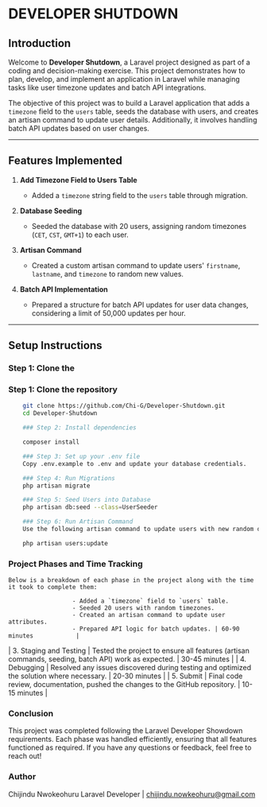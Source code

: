 # DEVELOPER SHUTDOWN

## Introduction

Welcome to **Developer Shutdown**, a Laravel project designed as part of a coding and decision-making exercise. This project demonstrates how to plan, develop, and implement an application in Laravel while managing tasks like user timezone updates and batch API integrations.

The objective of this project was to build a Laravel application that adds a `timezone` field to the `users` table, seeds the database with users, and creates an artisan command to update user details. Additionally, it involves handling batch API updates based on user changes.

---

## Features Implemented

1. **Add Timezone Field to Users Table**
   - Added a `timezone` string field to the `users` table through migration.
   
2. **Database Seeding**
   - Seeded the database with 20 users, assigning random timezones (`CET`, `CST`, `GMT+1`) to each user.

3. **Artisan Command**
   - Created a custom artisan command to update users' `firstname`, `lastname`, and `timezone` to random new values.
   
4. **Batch API Implementation**
   - Prepared a structure for batch API updates for user data changes, considering a limit of 50,000 updates per hour.

---

## Setup Instructions

### Step 1: Clone the 

### Step 1: Clone the repository

```bash
    git clone https://github.com/Chi-G/Developer-Shutdown.git
    cd Developer-Shutdown

    ### Step 2: Install dependencies

    composer install

    ### Step 3: Set up your .env file
    Copy .env.example to .env and update your database credentials.

    ### Step 4: Run Migrations
    php artisan migrate

    ### Step 5: Seed Users into Database
    php artisan db:seed --class=UserSeeder

    ### Step 6: Run Artisan Command
    Use the following artisan command to update users with new random data:

    php artisan users:update
```

### Project Phases and Time Tracking
    Below is a breakdown of each phase in the project along with the time it took to complete them:

                      - Added a `timezone` field to `users` table.  
                      - Seeded 20 users with random timezones.  
                      - Created an artisan command to update user attributes.  
                      - Prepared API logic for batch updates. | 60-90 minutes            |
| 3. Staging and Testing | Tested the project to ensure all features (artisan commands, seeding, batch API) work as expected. | 30-45 minutes | | 4. Debugging | Resolved any issues discovered during testing and optimized the solution where necessary. | 20-30 minutes | | 5. Submit | Final code review, documentation, pushed the changes to the GitHub repository. | 10-15 minutes |

### Conclusion
This project was completed following the Laravel Developer Showdown requirements. Each phase was handled efficiently, ensuring that all features functioned as required. If you have any questions or feedback, feel free to reach out!

### Author
Chijindu Nwokeohuru
Laravel Developer | chijindu.nowkeohuru@gmail.com



